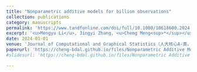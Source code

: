 ```yaml
---
title: "Nonparametric additive models for billion observations"
collection: publications
category: manuscripts
permalink: 'https://www.tandfonline.com/doi/full/10.1080/10618600.2024.2319684'
excerpt: '<u>Mengyu Li</u>, Jingyi Zhang, <u>Cheng Meng<sup>*</sup></u> '
date: 2024-01-01
venue: 'Journal of Computational and Graphical Statistics（人大核心A-类，人大理工核心A-类）'
paperurl: 'https://cheng-bdal.github.io/files/Nonparametric Additive Models.pdf'
#slidesurl: 'https://cheng-bdal.github.io/files/Nonparametric Additive Models.pdf'

---
```

